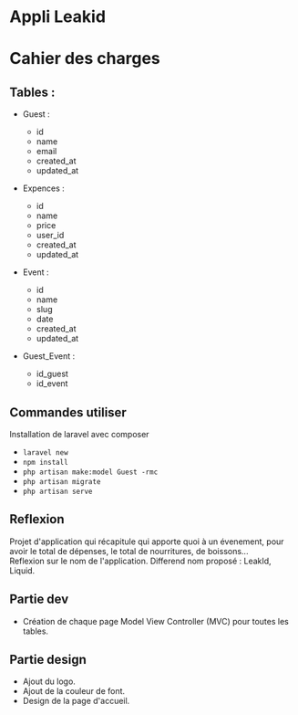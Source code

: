 # Appli Leakid

# Cahier des charges 

## Tables :
* Guest :  
    * id  
    * name  
    * email
    * created_at  
    * updated_at  

* Expences :  
    * id  
    * name  
    * price  
    * user_id  
    * created_at  
    * updated_at  

* Event :  
    * id  
    * name  
    * slug
    * date  
    * created_at  
    * updated_at  

* Guest_Event :   
    * id_guest  
    * id_event  

## Commandes utiliser 
Installation de laravel avec composer
* `laravel new` 
* `npm install`  
* `php artisan make:model Guest -rmc`
* `php artisan migrate` 
* `php artisan serve`

## Reflexion  
Projet d'application qui récapitule qui apporte quoi à un évenement, pour avoir le total de dépenses, le total de nourritures, de boissons...  
Reflexion sur le nom de l'application.
Differend nom proposé : LeakId, Liquid.  
 

## Partie dev

* Création de chaque page Model View Controller (MVC) pour toutes les tables.


## Partie design 

* Ajout du logo. 
* Ajout de la couleur de font.
* Design de la page d'accueil.